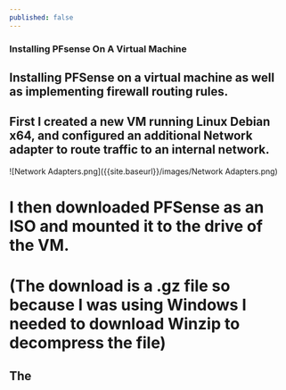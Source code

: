 ```yaml
---
published: false
---
```

### Installing PFsense On A Virtual Machine

## Installing PFSense on a virtual machine as well as implementing firewall routing rules.


## First I created a new VM running Linux Debian x64, and configured an additional Network adapter to route traffic to an internal network.

![Network Adapters.png]({{site.baseurl}}/images/Network Adapters.png)

# I then downloaded PFSense as an ISO and mounted it to the drive of the VM. 
# (The download is a .gz file so because I was using Windows I needed to download Winzip to decompress the file)

## The 
